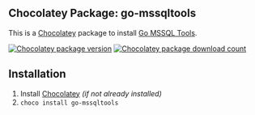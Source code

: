 ## Chocolatey Package: go-mssqltools
This is a [Chocolatey](https://chocolatey.org/) package to install [Go MSSQL Tools](https://github.com/microsoft/go-sqlcmd).

[![Chocolatey package version](https://img.shields.io/chocolatey/v/azure-data-studio.svg)](https://chocolatey.org/packages/azure-data-studio)
[![Chocolatey package download count](https://img.shields.io/chocolatey/dt/azure-data-studio.svg)](https://chocolatey.org/packages/azure-data-studio)

## Installation
1. Install [Chocolatey](https://chocolatey.org/) *(if not already installed)*
2. `choco install go-mssqltools`